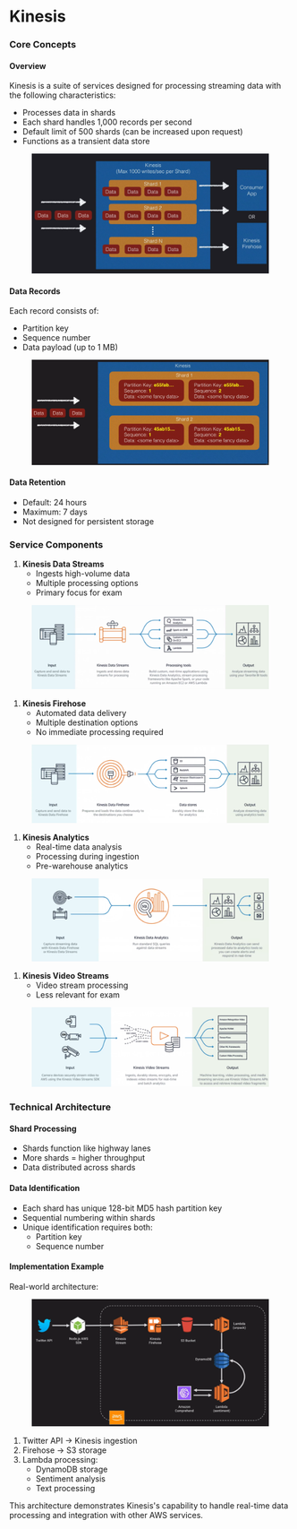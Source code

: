 # Kinesis

### Core Concepts

#### Overview

Kinesis is a suite of services designed for processing streaming data with the following characteristics:

* Processes data in shards
* Each shard handles 1,000 records per second
* Default limit of 500 shards (can be increased upon request)
* Functions as a transient data store

<figure><img src="../../../../.gitbook/assets/image (17).png" alt=""><figcaption></figcaption></figure>

#### Data Records

Each record consists of:

* Partition key
* Sequence number
* Data payload (up to 1 MB)

<figure><img src="../../../../.gitbook/assets/image (18).png" alt=""><figcaption></figcaption></figure>

#### Data Retention

* Default: 24 hours
* Maximum: 7 days
* Not designed for persistent storage

### Service Components

1. **Kinesis Data Streams**
   * Ingests high-volume data
   * Multiple processing options
   * Primary focus for exam

<figure><img src="../../../../.gitbook/assets/image (14).png" alt=""><figcaption></figcaption></figure>

1. **Kinesis Firehose**
   * Automated data delivery
   * Multiple destination options
   * No immediate processing required

<figure><img src="../../../../.gitbook/assets/image (15).png" alt=""><figcaption></figcaption></figure>

1. **Kinesis Analytics**
   * Real-time data analysis
   * Processing during ingestion
   * Pre-warehouse analytics

<figure><img src="../../../../.gitbook/assets/image (16).png" alt=""><figcaption></figcaption></figure>

1. **Kinesis Video Streams**
   * Video stream processing
   * Less relevant for exam

<figure><img src="../../../../.gitbook/assets/image (13).png" alt=""><figcaption></figcaption></figure>

### Technical Architecture

#### Shard Processing

* Shards function like highway lanes
* More shards = higher throughput
* Data distributed across shards

#### Data Identification

* Each shard has unique 128-bit MD5 hash partition key
* Sequential numbering within shards
* Unique identification requires both:
  * Partition key
  * Sequence number

#### Implementation Example

Real-world architecture:

<figure><img src="../../../../.gitbook/assets/image (19).png" alt=""><figcaption></figcaption></figure>

1. Twitter API → Kinesis ingestion
2. Firehose → S3 storage
3. Lambda processing:
   * DynamoDB storage
   * Sentiment analysis
   * Text processing

This architecture demonstrates Kinesis's capability to handle real-time data processing and integration with other AWS services.

